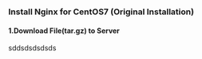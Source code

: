 ### Install Nginx for CentOS7 (Original Installation)
#### 1.Download File(tar.gz) to Server
sddsdsdsdsds